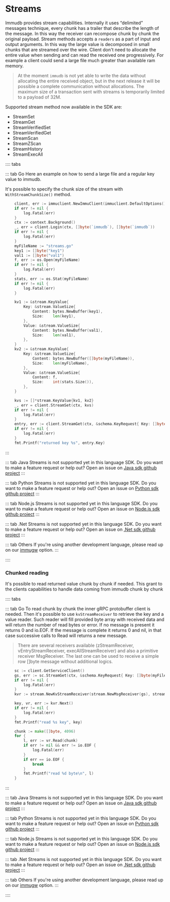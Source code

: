 # Streams
Immudb provides stream capabilities.
Internally it uses “delimited” messages technique, every chunk has a trailer that describe the length of the message. In this way the receiver can recompose chunk by chunk the original payload.
Stream methods accepts a `readers` as a part of input and output arguments. In this way the large value is decomposed in small chunks that are streamed over the wire.
Client don't need to allocate the entire value when sending and can read the received one progressively.
For example a client could send a large file much greater than available ram memory.
> At the moment `immudb` is not yet able to write the data without allocating the entire received object, but in the next release it will be possible a complete communication without allocations.
The maximum size of a transaction sent with streams is temporarily limited to a payload of 32M.

Supported stream method now available in the SDK are:

<CustomList class="no-horizontal-padding" size="wide">

* StreamSet
* StreamGet
* StreamVerifiedSet
* StreamVerifiedGet
* StreamScan
* StreamZScan
* StreamHistory
* StreamExecAll

</CustomList>

:::: tabs

::: tab Go
Here an example on how to send a large file and a regular key value to immudb.

It's possible to specify the chunk size of the stream with `WithStreamChunkSize()` method.

```go
    client, err := immuclient.NewImmuClient(immuclient.DefaultOptions().WithStreamChunkSize(4096))
	if err != nil {
		log.Fatal(err)
	}
    ctx := context.Background()
    _, err = client.Login(ctx, []byte(`immudb`), []byte(`immudb`))
    if err != nil {
        log.Fatal(err)
    }
    myFileName := "streams.go"
    key1 := []byte("key1")
    val1 := []byte("val1")
    f, err := os.Open(myFileName)
    if err != nil {
        log.Fatal(err)
    }
    stats, err := os.Stat(myFileName)
    if err != nil {
        log.Fatal(err)
    }

    kv1 := &stream.KeyValue{
        Key: &stream.ValueSize{
            Content: bytes.NewBuffer(key1),
            Size:    len(key1),
        },
        Value: &stream.ValueSize{
            Content: bytes.NewBuffer(val1),
            Size:    len(val1),
        },
    }
    kv2 := &stream.KeyValue{
        Key: &stream.ValueSize{
            Content: bytes.NewBuffer([]byte(myFileName)),
            Size:    len(myFileName),
        },
        Value: &stream.ValueSize{
            Content: f,
            Size:    int(stats.Size()),
        },
    }

    kvs := []*stream.KeyValue{kv1, kv2}
    _, err = client.StreamSet(ctx, kvs)
    if err != nil {
        log.Fatal(err)
    }
    entry, err := client.StreamGet(ctx, &schema.KeyRequest{ Key: []byte(myFileName)})
    if err != nil {
        log.Fatal(err)
    }
    fmt.Printf("returned key %s", entry.Key)
```
:::

::: tab Java
Streams is not supported yet in this language SDK.
Do you want to make a feature request or help out? Open an issue on [Java sdk github project](https://github.com/codenotary/immudb4j/issues/new)
:::

::: tab Python
Streams is not supported yet in this language SDK.
Do you want to make a feature request or help out? Open an issue on [Python sdk github project](https://github.com/codenotary/immudb-py/issues/new)
:::

::: tab Node.js
Streams is not supported yet in this language SDK.
Do you want to make a feature request or help out? Open an issue on [Node.js sdk github project](https://github.com/codenotary/immudb-node/issues/new)
:::

::: tab .Net
Streams is not supported yet in this language SDK.
Do you want to make a feature request or help out? Open an issue on [.Net sdk github project](https://github.com/codenotary/immudb4dotnet/issues/new)
:::

::: tab Others
If you're using another development language, please read up on our [immugw](/master/immugw/) option.
:::

::::

### Chunked reading

It's possible to read returned value chunk by chunk if needed. This grant to the clients capabilities to handle data coming from immudb  chunk by chunk

:::: tabs

::: tab Go
To read chunk by chunk the inner gRPC protobuffer client is needed.
Then it's possible to use `kvStreamReceiver` to retrieve the key and a value reader. Such reader will fill provided byte array with received data and will return the number of read bytes or error.
If no message is present it returns 0 and io.EOF. If the message is complete it returns 0 and nil, in that case successive calls to Read will returns a new message.
> There are several receivers available (zStreamReceiver, vEntryStreamReceiver, execAllStreamReceiver) and also a primitive receiver MsgReceiver. The last one can be used to receive a simple row []byte message without additional logics.
```go
    sc := client.GetServiceClient()
	gs, err := sc.StreamGet(ctx, &schema.KeyRequest{ Key: []byte(myFileName)})
    if err != nil {
		log.Fatal(err)
	}
	kvr := stream.NewKvStreamReceiver(stream.NewMsgReceiver(gs), stream.DefaultChunkSize)

	key, vr, err := kvr.Next()
	if err != nil {
		log.Fatal(err)
	}
	fmt.Printf("read %s key", key)

	chunk := make([]byte, 4096)
	for {
		l, err := vr.Read(chunk)
		if err != nil && err != io.EOF {
			log.Fatal(err)
		}
		if err == io.EOF {
			break
		}
		fmt.Printf("read %d byte\n", l)
	}
```
:::

::: tab Java
Streams is not supported yet in this language SDK.
Do you want to make a feature request or help out? Open an issue on [Java sdk github project](https://github.com/codenotary/immudb4j/issues/new)
:::

::: tab Python
Streams is not supported yet in this language SDK.
Do you want to make a feature request or help out? Open an issue on [Python sdk github project](https://github.com/codenotary/immudb-py/issues/new)
:::

::: tab Node.js
Streams is not supported yet in this language SDK.
Do you want to make a feature request or help out? Open an issue on [Node.js sdk github project](https://github.com/codenotary/immudb-node/issues/new)
:::

::: tab .Net
Streams is not supported yet in this language SDK.
Do you want to make a feature request or help out? Open an issue on [.Net sdk github project](https://github.com/codenotary/immudb4dotnet/issues/new)
:::

::: tab Others
If you're using another development language, please read up on our [immugw](/master/immugw/) option.
:::

::::
